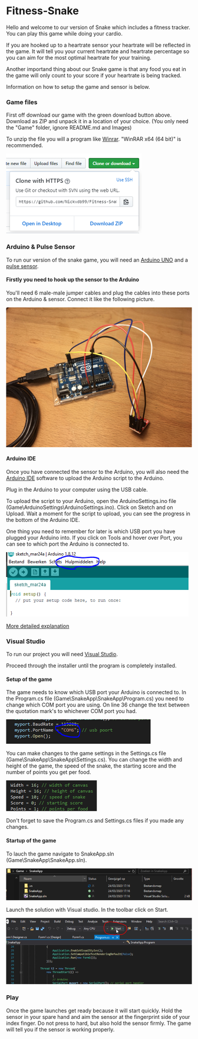 # Fitness-Snake

Hello and welcome to our version of Snake which includes a fitness tracker. You can play this game while doing your cardio.

If you are hooked up to a heartrate sensor your heartrate will be reflected in the game. It will tell you your current heartrate and heartrate percentage so you can aim for the most optimal heartrate for your training.

Another importand thing about our Snake game is that any food you eat in the game will only count to your score if your heartrate is being tracked.

Information on how to setup the game and sensor is below.

### Game files

First off download our game with the green download button above. Download as ZIP and unpack it in a location of your choice. (You only need the "Game" folder, ignore README.md and Images)

To unzip the file you will a program like [Winrar](https://www.rarlab.com/download.htm). "WinRAR x64 (64 bit)" is recommended.

![Download](Images/download.PNG)

### Arduino & Pulse Sensor

To run our version of the snake game, you will need an [Arduino UNO](https://store.arduino.cc/arduino-uno-rev3) and a [pulse sensor](https://learn.sparkfun.com/tutorials/sparkfun-pulse-oximeter-and-heart-rate-monitor-hookup-guide).

#### Firstly you need to hook up the sensor to the Arduino

You'll need 6 male-male jumper cables and plug the cables into these ports on the Arduino & sensor. Connect it like the following picture. 

![SensorAndArduino](Images/SensorAndArduino.png)

#### Arduino IDE

Once you have connected the sensor to the Arduino, you will also need the [Arduino IDE](https://www.arduino.cc/download_handler.php) software to upload the Arduino script to the Arduino.

Plug in the Arduino to your computer using the USB cable.

To upload the script to your Arduino, open the ArduinoSettings.ino file (Game\ArduinoSettings\ArduinoSettings.ino).
Click on Sketch and on Upload. Wait a moment for the script to upload, you can see the progress in the bottom of the Arduino IDE.

One thing you need to remember for later is which USB port you have plugged your Arduino into. If you click on Tools and hover over Port, you can see to which port the Arduino is connected to.

![Arduino](Images/Arduino.PNG)

[More detailed explanation](https://github.com/aliekens/pulse_sensor_tutorial)

### Visual Studio

To run our project you will need [Visual Studio](https://visualstudio.microsoft.com/downloads/).

Proceed through the installer until the program is completely installed.

#### Setup of the game

The game needs to know which USB port your Arduino is connected to. In the Program.cs file (Game\SnakeApp\SnakeApp\Program.cs) you need to change which COM port you are using. On line 36 change the text between the quotation mark's to whichever COM port you had.

![Ports](Images/Port.PNG)

You can make changes to the game settings in the Settings.cs file (Game\SnakeApp\SnakeApp\Settings.cs). You can change the width and height of the game, the speed of the snake, the starting score and the number of points you get per food.

![Settings](Images/Settings.PNG)

Don't forget to save the Program.cs and Settings.cs files if you made any changes.

#### Startup of the game

To lauch the game navigate to SnakeApp.sln (Game\SnakeApp\SnakeApp.sln). 

![SLN](Images/SLNFolder.PNG)

Launch the solution with Visual studio. In the toolbar click on Start.

![Start](Images/start.PNG)

### Play

Once the game launches get ready because it will start quickly. Hold the sensor in your spare hand and aim the sensor at the fingerprint side of your index finger. Do not press to hard, but also hold the sensor firmly. The game will tell you if the sensor is working properly.
